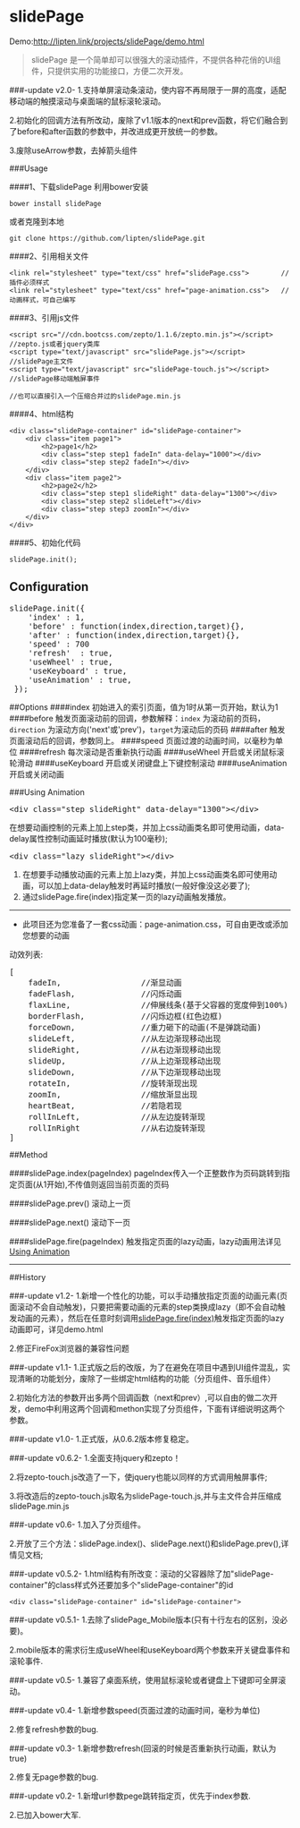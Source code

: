 # slidePage
Demo:http://lipten.link/projects/slidePage/demo.html


> slidePage 是一个简单却可以很强大的滚动插件，不提供各种花俏的UI组件，只提供实用的功能接口，方便二次开发。 


###-update v2.0-
1.支持单屏滚动条滚动，使内容不再局限于一屏的高度，适配移动端的触摸滚动与桌面端的鼠标滚轮滚动。

2.初始化的回调方法有所改动，废除了v1.1版本的next和prev函数，将它们融合到了before和after函数的参数中，并改进成更开放统一的参数。

3.废除useArrow参数，去掉箭头组件

###Usage

####1、下载slidePage
利用bower安装
```
bower install slidePage
```
或者克隆到本地
```
git clone https://github.com/lipten/slidePage.git
```


####2、引用相关文件
```
<link rel="stylesheet" type="text/css" href="slidePage.css">        //插件必须样式
<link rel="stylesheet" type="text/css" href="page-animation.css">   //动画样式，可自己编写
```

####3、引用js文件
```
<script src="//cdn.bootcss.com/zepto/1.1.6/zepto.min.js"></script>  //zepto.js或者jquery类库
<script type="text/javascript" src="slidePage.js"></script>         //slidePage主文件
<script type="text/javascript" src="slidePage-touch.js"></script>   //slidePage移动端触屏事件 

//也可以直接引入一个压缩合并过的slidePage.min.js
```

####4、html结构
```
<div class="slidePage-container" id="slidePage-container">
    <div class="item page1">
        <h2>page1</h2>
        <div class="step step1 fadeIn" data-delay="1000"></div>
        <div class="step step2 fadeIn"></div>
    </div>
    <div class="item page2">
        <h2>page2</h2>
        <div class="step step1 slideRight" data-delay="1300"></div>
        <div class="step step2 slideLeft"></div>
        <div class="step step3 zoomIn"></div>
    </div>
</div>
```


####5、初始化代码
```
slidePage.init();
```

## Configuration

<pre>
slidePage.init({
    'index' : 1,
    'before' : function(index,direction,target){},
    'after' : function(index,direction,target){},
    'speed' : 700
    'refresh'  : true,
    'useWheel' : true,
    'useKeyboard' : true,
    'useAnimation' : true,
 });
</pre>


##Options
####index
初始进入的索引页面，值为1时从第一页开始，默认为1
####before
触发页面滚动前的回调，参数解释：`index` 为滚动前的页码，`direction` 为滚动方向('next'或'prev')，`target`为滚动后的页码
####after
触发页面滚动后的回调，参数同上。
####speed
页面过渡的动画时间，以毫秒为单位
####refresh
每次滚动是否重新执行动画
####useWheel
开启或关闭鼠标滚轮滑动
####useKeyboard
开启或关闭键盘上下键控制滚动
####useAnimation
开启或关闭动画

###Using Animation
<pre>
&lt;div class="step slideRight" data-delay="1300"&gt;&lt;/div&gt;
</pre>
在想要动画控制的元素上加上step类，并加上css动画类名即可使用动画，data-delay属性控制动画延时播放(默认为100毫秒);

<pre>
&lt;div class="lazy slideRight"&gt;&lt;/div&gt;
</pre>
1. 在想要手动播放动画的元素上加上lazy类，并加上css动画类名即可使用动画，可以加上data-delay触发时再延时播放(一般好像没这必要了);
2. 通过slidePage.fire(index)指定某一页的lazy动画触发播放。


----------


* 此项目还为您准备了一套css动画：page-animation.css，可自由更改或添加您想要的动画

动效列表:
<pre>
[
    fadeIn,                 //渐显动画
    fadeFlash,              //闪烁动画
    flaxLine,               //伸展线条(基于父容器的宽度伸到100%)
    borderFlash,            //闪烁边框(红色边框)
    forceDown,              //重力砸下的动画(不是弹跳动画)
    slideLeft,              //从左边渐现移动出现
    slideRight,             //从右边渐现移动出现
    slideUp,                //从上边渐现移动出现
    slideDown,              //从下边渐现移动出现
    rotateIn,               //旋转渐现出现
    zoomIn,                 //缩放渐显出现
    heartBeat,              //若隐若现
    rollInLeft,             //从左边旋转渐现
    rollInRight             //从右边旋转渐现
]
</pre>


##Method

####slidePage.index(pageIndex)
pageIndex传入一个正整数作为页码跳转到指定页面(从1开始),不传值则返回当前页面的页码

####slidePage.prev()
滚动上一页

####slidePage.next()
滚动下一页

####slidePage.fire(pageIndex)
触发指定页面的lazy动画，lazy动画用法详见 [Using Animation][2]


---

##History

###-update v1.2-
1.新增一个性化的功能，可以手动播放指定页面的动画元素(页面滚动不会自动触发)，只要把需要动画的元素的step类换成lazy（即不会自动触发动画的元素），然后在任意时刻调用[slidePage.fire(index)][1]触发指定页面的lazy动画即可，详见demo.html

2.修正FireFox浏览器的兼容性问题

###-update v1.1-
1.正式版之后的改版，为了在避免在项目中遇到UI组件混乱，实现清晰的功能划分，废除了一些绑定html结构的功能（分页组件、音乐组件）

2.初始化方法的参数开出多两个回调函数（next和prev）,可以自由的做二次开发，demo中利用这两个回调和methon实现了分页组件，下面有详细说明这两个参数。


###-update v1.0-
1.正式版，从0.6.2版本修复稳定。

###-update v0.6.2-
1.全面支持jquery和zepto！

2.将zepto-touch.js改造了一下，使jquery也能以同样的方式调用触屏事件;

3.将改造后的zepto-touch.js取名为slidePage-touch.js,并与主文件合并压缩成slidePage.min.js


###-update v0.6-
1.加入了分页组件。

2.开放了三个方法：slidePage.index()、slidePage.next()和slidePage.prev(),详情见文档;



###-update v0.5.2-
1.html结构有所改变：滚动的父容器除了加"slidePage-container"的class样式外还要加多个"slidePage-container"的id
```
<div class="slidePage-container" id="slidePage-container">
```

###-update v0.5.1-
1.去除了slidePage_Mobile版本(只有十行左右的区别，没必要)。

2.mobile版本的需求衍生成useWheel和useKeyboard两个参数来开关键盘事件和滚轮事件.

###-update v0.5-
1.兼容了桌面系统，使用鼠标滚轮或者键盘上下键即可全屏滚动。

###-update v0.4-
1.新增参数speed(页面过渡的动画时间，毫秒为单位)

2.修复refresh参数的bug.

###-update v0.3-
1.新增参数refresh(回滚的时候是否重新执行动画，默认为true)

2.修复无page参数的bug.

###-update v0.2-
1.新增url参数pege跳转指定页，优先于index参数.

2.已加入bower大军.


  [1]: https://github.com/lipten/slidePage#slidepagefirepageindex
  [2]: https://github.com/lipten/slidePage#using-animation
